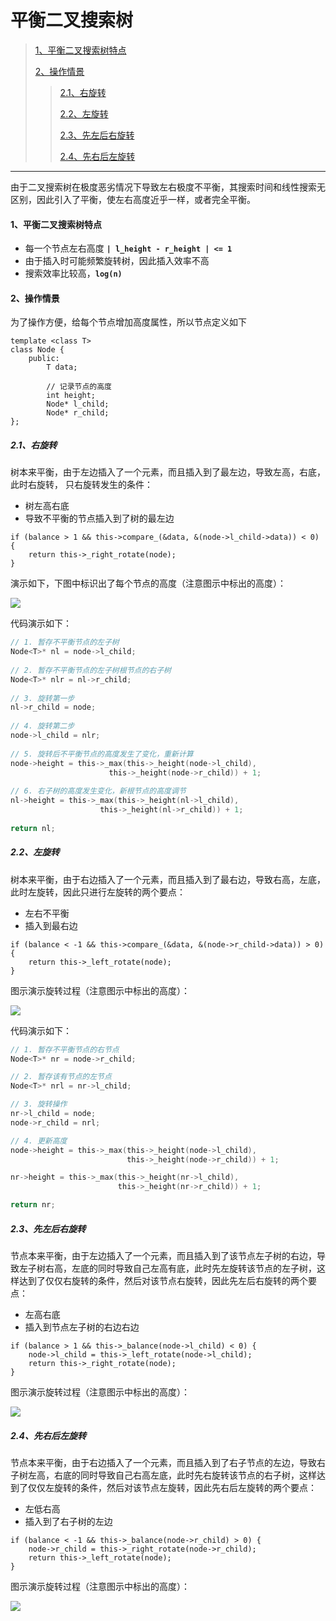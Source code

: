 # 平衡二叉搜索树

> [1、平衡二叉搜索树特点](#1)
>
> [2、操作情景](#2)
>>
>> [2.1、右旋转](#2.1)
>> 
>> [2.2、左旋转](#2.2)
>> 
>> [2.3、先左后右旋转](#2.3)
>> 
>> [2.4、先右后左旋转](#2.4)
>

---


由于二叉搜索树在极度恶劣情况下导致左右极度不平衡，其搜索时间和线性搜索无区别，因此引入了平衡，使左右高度近乎一样，或者完全平衡。


<h4 id='1'> 1、平衡二叉搜索树特点 </h4>

- 每一个节点左右高度 **`| l_height - r_height | <= 1`**
- 由于插入时可能频繁旋转树，因此插入效率不高
- 搜索效率比较高，**`log(n)`**

<h4 id='2'> 2、操作情景 </h4>

为了操作方便，给每个节点增加高度属性，所以节点定义如下

```
template <class T>
class Node {
    public:
        T data;
        
        // 记录节点的高度
        int height;
        Node* l_child;
        Node* r_child;
};
```

<h5 id='2.1'> 2.1、右旋转 </h5>

树本来平衡，由于左边插入了一个元素，而且插入到了最左边，导致左高，右底，此时右旋转，
只右旋转发生的条件：

- 树左高右底
- 导致不平衡的节点插入到了树的最左边

```
if (balance > 1 && this->compare_(&data, &(node->l_child->data)) < 0) {
    return this->_right_rotate(node);
}
```

演示如下，下图中标识出了每个节点的高度（注意图示中标出的高度）：

![](https://github.com/DingKingTim/datastructure/blob/master/tree/media/left-rotate.png)
		
		
代码演示如下：
		
```c
// 1. 暂存不平衡节点的左子树
Node<T>* nl = node->l_child;
	
// 2. 暂存不平衡节点的左子树根节点的右子树
Node<T>* nlr = nl->r_child;
	
// 3. 旋转第一步
nl->r_child = node;
	
// 4. 旋转第二步
node->l_child = nlr;
	
// 5. 旋转后不平衡节点的高度发生了变化，重新计算
node->height = this->_max(this->_height(node->l_child), 
                      this->_height(node->r_child)) + 1;
	
// 6. 右子树的高度发生变化，新根节点的高度调节
nl->height = this->_max(this->_height(nl->l_child),
                    this->_height(nl->r_child)) + 1;
	
return nl;
```

<h5 id='2.2'> 2.2、左旋转 </h5>

树本来平衡，由于右边插入了一个元素，而且插入到了最右边，导致右高，左底，此时左旋转，因此只进行左旋转的两个要点：

- 左右不平衡
- 插入到最右边

```
if (balance < -1 && this->compare_(&data, &(node->r_child->data)) > 0) {
    return this->_left_rotate(node);
}
```

图示演示旋转过程（注意图示中标出的高度）：

![](https://github.com/DingKingTim/datastructure/blob/master/tree/media/right-rotate.png)
		

代码演示如下：
		
```c
// 1. 暂存不平衡节点的右节点
Node<T>* nr = node->r_child;

// 2. 暂存该有节点的左节点
Node<T>* nrl = nr->l_child;

// 3. 旋转操作
nr->l_child = node;
node->r_child = nrl;

// 4. 更新高度
node->height = this->_max(this->_height(node->l_child), 
                          this->_height(node->r_child)) + 1;

nr->height = this->_max(this->_height(nr->l_child),
                        this->_height(nr->r_child)) + 1;

return nr;
```


<h5 id='2.3'> 2.3、先左后右旋转 </h5>

节点本来平衡，由于左边插入了一个元素，而且插入到了该节点左子树的右边，导致左子树右高，左底的同时导致自己左高有底，此时先左旋转该节点的左子树，这样达到了仅仅右旋转的条件，然后对该节点右旋转，因此先左后右旋转的两个要点：

- 左高右底
- 插入到节点左子树的右边右边

```
if (balance > 1 && this->_balance(node->l_child) < 0) {
    node->l_child = this->_left_rotate(node->l_child);
    return this->_right_rotate(node); 
}
```

图示演示旋转过程（注意图示中标出的高度）：

![](https://github.com/DingKingTim/datastructure/blob/master/tree/media/lr-rotate.png)
		

<h5 id='2.4'> 2.4、先右后左旋转 </h5>

节点本来平衡，由于右边插入了一个元素，而且插入到了右子节点的左边，导致右子树左高，右底的同时导致自己右高左底，此时先右旋转该节点的右子树，这样达到了仅仅左旋转的条件，然后对该节点左旋转，因此先右后左旋转的两个要点：

- 左低右高
- 插入到了右子树的左边

```
if (balance < -1 && this->_balance(node->r_child) > 0) {
    node->r_child = this->_right_rotate(node->r_child);
    return this->_left_rotate(node);
}
```

图示演示旋转过程（注意图示中标出的高度）：

![](https://github.com/DingKingTim/datastructure/blob/master/tree/media/rl-rotate.png)
		
